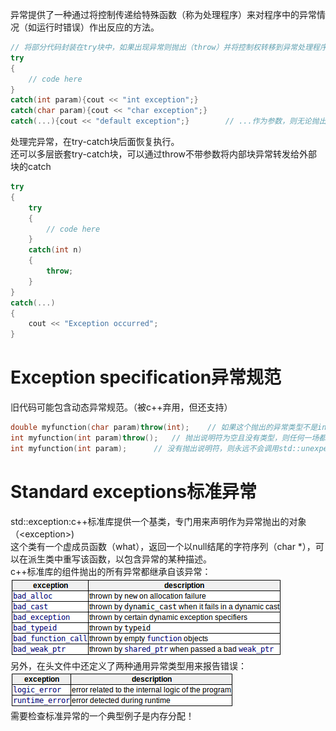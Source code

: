 异常提供了一种通过将控制传递给特殊函数（称为处理程序）来对程序中的异常情况（如运行时错误）作出反应的方法。
```c++
// 将部分代码封装在try块中，如果出现异常则抛出（throw）并将控制权转移到异常处理程序（catch）；否则，正常执行，忽略catch部分。抛出表达式的参数传递给catch用于检查异常类型。只有匹配了的异常处理函数会处理该异常（多个异常处理程序）
try
{
    // code here
}
catch(int param){cout << "int exception";}
catch(char param){cout << "char exception";}
catch(...){cout << "default exception";}        // ...作为参数，则无论抛出何种类型的异常，该处理程序都将捕获。
```
处理完异常，在try-catch块后面恢复执行。  
还可以多层嵌套try-catch块，可以通过throw不带参数将内部块异常转发给外部块的catch
```c++
try
{
    try
    {
        // code here
    }
    catch(int n)
    {
        throw;
    }
}
catch(...)
{
    cout << "Exception occurred";
}
```

# Exception specification异常规范
旧代码可能包含动态异常规范。（被c++弃用，但还支持）
```c++
double myfunction(char param)throw(int);    // 如果这个抛出的异常类型不是int类型，那么该函数将调用std::unexpected,而不是寻找处理程序或调用std::terminate
int myfunction(int param)throw();   // 抛出说明符为空且没有类型，则任何一场都会调用std::unexpected
int myfunction(int param);      // 没有抛出说明符，则永远不会调用std::unexpected,而是走正常异常处理
```

# Standard exceptions标准异常
std::exception:c++标准库提供一个基类，专门用来声明作为异常抛出的对象（\<exception\>)  
这个类有一个虚成员函数（what），返回一个以null结尾的字符序列（char *），可以在派生类中重写该函数，以包含异常的某种描述。  
c++标准库的组件抛出的所有异常都继承自该异常：  
![](./pics/exception-types.png)  
另外，在头文件中还定义了两种通用异常类型用来报告错误：  
![](./pics/exception-generic.png)  
需要检查标准异常的一个典型例子是内存分配！